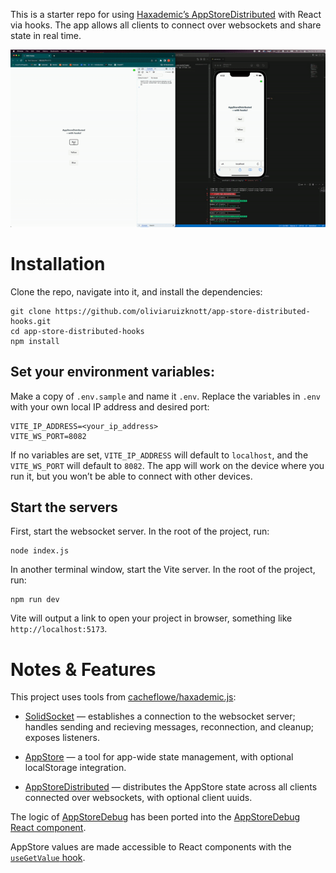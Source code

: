 This is a starter repo for using [Haxademic’s AppStoreDistributed](https://github.com/cacheflowe/haxademic.js/blob/master/src/app-store-distributed.es6.js) with React via hooks. The app allows all clients to connect over websockets and share state in real time.

![AppStoreDistributed Demo](./public/AppStoreDistributed_Demo.gif)

# Installation

Clone the repo, navigate into it, and install the dependencies: 
```
git clone https://github.com/oliviaruizknott/app-store-distributed-hooks.git
cd app-store-distributed-hooks
npm install
```

## Set your environment variables:
Make a copy of `.env.sample` and name it `.env`. Replace the variables in `.env` with your own local IP address and desired port:

```
VITE_IP_ADDRESS=<your_ip_address>
VITE_WS_PORT=8082
```

If no variables are set, `VITE_IP_ADDRESS` will default to `localhost`, and the `VITE_WS_PORT` will default to `8082`. The app will work on the device where you run it, but you won’t be able to connect with other devices.

## Start the servers

First, start the websocket server. In the root of the project, run:
```
node index.js
```

In another terminal window, start the Vite server. In the root of the project, run:
```
npm run dev
```

Vite will output a link to open your project in browser, something like `http://localhost:5173`.

# Notes & Features
This project uses tools from [cacheflowe/haxademic.js](https://github.com/cacheflowe/haxademic.js):

- [SolidSocket](https://github.com/cacheflowe/haxademic.js/blob/master/src/solid-socket.es6.js) — establishes a connection to the websocket server; handles sending and recieving messages, reconnection, and cleanup; exposes listeners.

- [AppStore](https://github.com/cacheflowe/haxademic.js/blob/master/src/app-store-.es6.js) — a tool for app-wide state management, with optional localStorage integration.

- [AppStoreDistributed](https://github.com/cacheflowe/haxademic.js/blob/master/src/app-store-distributed.es6.js) — distributes the AppStore state across all clients connected over websockets, with optional client uuids.

The logic of [AppStoreDebug](https://github.com/cacheflowe/haxademic.js/blob/master/src/app-store-debug.es6.js) has been ported into the [AppStoreDebug React component](./src/components/debug/AppStoreDebug.jsx).

AppStore values are made accessible to React components with the [`useGetValue` hook](./src/hooks/useHaxademicStore.js).
